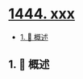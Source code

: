 # [1444. xxx](https://github.com/Tdahuyou/TNotes.leetcode/tree/main/notes/1444.%20xxx)

<!-- region:toc -->

- [1. 📝 概述](#1--概述)

<!-- endregion:toc -->

## 1. 📝 概述

